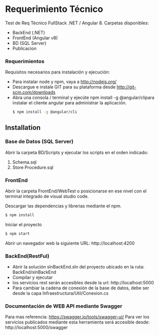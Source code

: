 # Requerimiento Técnico

Test de Req Técnico FullStack .NET / Angular 8.
Carpetas disponibles:

  - BackEnd (.NET)
  - FrontEnd (Angular v8)
  - BD (SQL Server)
  - Publicacion

### Requerimientos

Requisitos necesarios para instalación y ejecución:

* Para instalar node y npm, vaya a http://nodejs.org/
* Descargue e instale GIT para su plataforma desde http://git-scm.com/downloads
* Abra una consola / terminal y ejecúte npm install -g @angular/clipara instalar el cliente angular para administrar la aplicación.
    ```sh
    $ npm install -g @angular/cli
    ```

## Installation

### Base de Datos (SQL Server)
Abrir la carpeta BD/Scripts y ejecutar los scripts en el orden indicado:
 1. Schema.sql
 2. Store Procedure.sql
### FrontEnd
Abrir la carpeta FrontEnd/WebTest o posicionarse en ese nivel con el terminal integrado de visual studio code.

Descargar las dependencias y librerias mediante el npm.

```sh
$ npm install
```

Iniciar el proyecto

```sh
$ npm start
```
Abrir un navegador web la siguiente URL: http://localhost:4200

### BackEnd(RestFul)

* Abrir la solución slnBackEnd.sln del proyecto ubicado en la ruta: BackEnd/slnBackEnd 
* Compilar y ejecutar
* los servicios rest serán accesibles desde la url: http://localhost:5000
* Para cambiar la cadena de conexión de la base de datos, debe ser desde la capa Infraestructura/Util/Conexion.cs


### Documentación de WEB API mediante Swagger
Para mas referencia: https://swagger.io/tools/swagger-ui/
Para ver los servicios publicados mediante esta herramienta será accesible desde: http://localhost:5000/swagger



